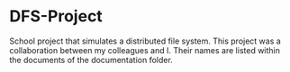 # DFS-Project
School project that simulates a distributed file system. This project was a collaboration between my colleagues and I. Their names are listed within the documents of the documentation folder.

